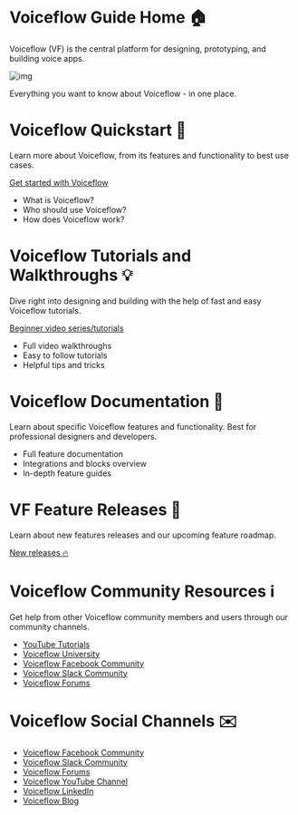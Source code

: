 # Voiceflow Guide Home 🏠

Voiceflow (VF) is the central platform for designing, prototyping, and building voice apps.

![img](https://gblobscdn.gitbook.com/assets%2F-LgK_X2m6IAIYcINBjCj%2F-Lgt3VZWI6nebuw_tHaz%2F-Lgt4_IW12ONrl_MGgMD%2FGroup%203.png?alt=media&token=0a30fce7-cfa8-41b2-853d-9e92dc9ea452)

Everything you want to know about Voiceflow - in one place.

# **Voiceflow Quickstart** 🏁

Learn more about Voiceflow, from its features and functionality to best use cases.

[Get started with Voiceflow](/quickstart/get-started-with-voiceflow.md)

- What is Voiceflow?
- Who should use Voiceflow?
- How does Voiceflow work?

# **Voiceflow Tutorials and Walkthroughs 💡**

Dive right into designing and building with the help of fast and easy Voiceflow tutorials.

[Beginner video series/tutorials](https://www.youtube.com/channel/UCbqUIYQ7J2rS6C_nk4cNTxQ/)

- Full video walkthroughs
- Easy to follow tutorials
- Helpful tips and tricks

# **Voiceflow Documentation 📝**

Learn about specific Voiceflow features and functionality. Best for professional designers and developers.

- Full feature documentation
- Integrations and blocks overview
- In-depth feature guides

# **VF Feature Releases 🚀**

Learn about new features releases and our upcoming feature roadmap.

[New releases 🔥](/releases/releases)

# **Voiceflow Community Resources ℹ️**

Get help from other Voiceflow community members and users through our community channels.

- [YouTube Tutorials](https://www.youtube.com/channel/UCbqUIYQ7J2rS6C_nk4cNTxQ/)
- [Voiceflow University](https://learn.voiceflow.com/en/)
- [Voiceflow Facebook Community](https://www.facebook.com/groups/voiceflowgroup/)
- [Voiceflow Slack Community](https://join.slack.com/t/voicefirst-workspace/shared_invite/enQtNjUzMDgxNDk5MjY4LWFlMzBlNzRmZGIzNDBmZmFiMmJiYjE1NTk1YmE5MWViZWZlZGQ3YmI1ZjVlZDJhYzRjNTY2MzYzNjNlYTc0MzE)
- [Voiceflow Forums](https://forum.voiceflow.com/)

[//]: # (# **Frequently Asked Questions ❓**)

[//]: # (- Pricing)
[//]: # (- Migration)
[//]: # (- Security)

# **Voiceflow Social Channels ✉️**

- [Voiceflow Facebook Community](https://www.facebook.com/groups/voiceflowgroup/)
- [Voiceflow Slack Community](https://join.slack.com/t/voicefirst-workspace/shared_invite/enQtNjUzMDgxNDk5MjY4LWFlMzBlNzRmZGIzNDBmZmFiMmJiYjE1NTk1YmE5MWViZWZlZGQ3YmI1ZjVlZDJhYzRjNTY2MzYzNjNlYTc0MzE)
- [Voiceflow Forums](https://forum.voiceflow.com/)
- [Voiceflow YouTube Channel](https://www.youtube.com/channel/UCbqUIYQ7J2rS6C_nk4cNTxQ/)
- [Voiceflow LinkedIn](https://www.linkedin.com/company/voiceflowhq/)
- [Voiceflow Blog](https://www.voiceflow.com/blog)